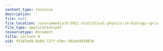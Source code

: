 ```yaml
---
content_type: resource
description: ''
file: null
file_location: /coursemedia/8-592j-statistical-physics-in-biology-spring-2011/fe187ed98a8d727fd3bc502e44038836_MIT8_592JS11_lec9.pdf
file_type: application/pdf
resourcetype: Document
title: Lecture 9
uid: fe187ed9-8a8d-727f-d3bc-502e44038836
---
```

